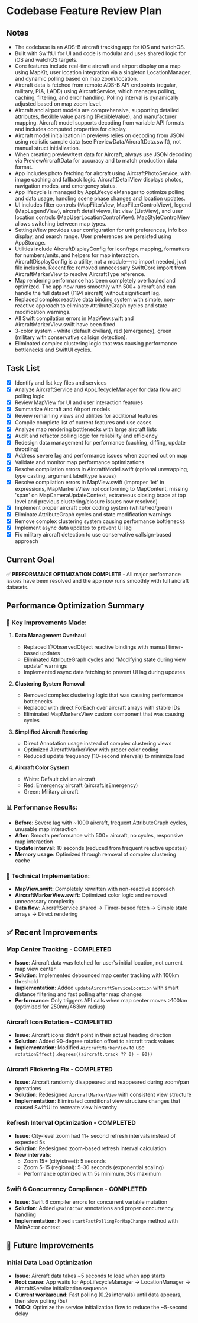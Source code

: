 # Codebase Feature Review Plan

## Notes

- The codebase is an ADS-B aircraft tracking app for iOS and watchOS.
- Built with SwiftUI for UI and code is modular and uses shared logic for iOS and watchOS targets.
- Core features include real-time aircraft and airport display on a map using MapKit, user location integration via a singleton LocationManager, and dynamic polling based on map zoom/location.
- Aircraft data is fetched from remote ADS-B API endpoints (regular, military, PIA, LADD) using AircraftService, which manages polling, caching, filtering, and error handling. Polling interval is dynamically adjusted based on map zoom level.
- Aircraft and airport models are comprehensive, supporting detailed attributes, flexible value parsing (FlexibleValue), and manufacturer mapping. Aircraft model supports decoding from variable API formats and includes computed properties for display.
- Aircraft model initialization in previews relies on decoding from JSON using realistic sample data (see PreviewData/AircraftData.swift), not manual struct initialization.
- When creating preview/test data for Aircraft, always use JSON decoding via PreviewAircraftData for accuracy and to match production data format.
- App includes photo fetching for aircraft using AircraftPhotoService, with image caching and fallback logic. AircraftDetailView displays photos, navigation modes, and emergency status.
- App lifecycle is managed by AppLifecycleManager to optimize polling and data usage, handling scene phase changes and location updates.
- UI includes filter controls (MapFilterView, MapFilterControlView), legend (MapLegendView), aircraft detail views, list view (ListView), and user location controls (MapUserLocationControlView). MapStyleControlView allows switching between map types.
- SettingsView provides user configuration for unit preferences, info box display, and search range. User preferences are persisted using AppStorage.
- Utilities include AircraftDisplayConfig for icon/type mapping, formatters for numbers/units, and helpers for map interaction. AircraftDisplayConfig is a utility, not a module—no import needed, just file inclusion. Recent fix: removed unnecessary SwiftCore import from AircraftMarkerView to resolve AircraftType reference.
- Map rendering performance has been completely overhauled and optimized. The app now runs smoothly with 500+ aircraft and can handle the full dataset (1194 aircraft) without significant lag.
- Replaced complex reactive data binding system with simple, non-reactive approach to eliminate AttributeGraph cycles and state modification warnings.
- All Swift compilation errors in MapView.swift and AircraftMarkerView.swift have been fixed.
- 3-color system - white (default civilian), red (emergency), green (military with conservative callsign detection).
- Eliminated complex clustering logic that was causing performance bottlenecks and SwiftUI cycles.

## Task List

- [x] Identify and list key files and services
- [x] Analyze AircraftService and AppLifecycleManager for data flow and polling logic
- [x] Review MapView for UI and user interaction features
- [x] Summarize Aircraft and Airport models
- [x] Review remaining views and utilities for additional features
- [x] Compile complete list of current features and use cases
- [x] Analyze map rendering bottlenecks with large aircraft lists
- [x] Audit and refactor polling logic for reliability and efficiency
- [x] Redesign data management for performance (caching, diffing, update throttling)
- [x] Address severe lag and performance issues when zoomed out on map
- [x] Validate and monitor map performance optimizations
- [x] Resolve compilation errors in AircraftModel.swift (optional unwrapping, type casting, argument label/type issues)
- [x] Resolve compilation errors in MapView.swift (improper 'let' in expressions, MapMarkersView not conforming to MapContent, missing 'span' on MapCameraUpdateContext, extraneous closing brace at top level and previous clustering/closure issues now resolved)
- [x] Implement proper aircraft color coding system (white/red/green)
- [x] Eliminate AttributeGraph cycles and state modification warnings
- [x] Remove complex clustering system causing performance bottlenecks
- [x] Implement async data updates to prevent UI lag
- [x] Fix military aircraft detection to use conservative callsign-based approach

## Current Goal

✅ **PERFORMANCE OPTIMIZATION COMPLETE** - All major performance issues have been resolved and the app now runs smoothly with full aircraft datasets.

## Performance Optimization Summary

### 🚀 Key Improvements Made:

1. **Data Management Overhaul**

   - Replaced @ObservedObject reactive bindings with manual timer-based updates
   - Eliminated AttributeGraph cycles and "Modifying state during view update" warnings
   - Implemented async data fetching to prevent UI lag during updates

2. **Clustering System Removal**

   - Removed complex clustering logic that was causing performance bottlenecks
   - Replaced with direct ForEach over aircraft arrays with stable IDs
   - Eliminated MapMarkersView custom component that was causing cycles

3. **Simplified Aircraft Rendering**

   - Direct Annotation usage instead of complex clustering views
   - Optimized AircraftMarkerView with proper color coding
   - Reduced update frequency (10-second intervals) to minimize load

4. **Aircraft Color System**
   - White: Default civilian aircraft
   - Red: Emergency aircraft (aircraft.isEmergency)
   - Green: Military aircraft

### 📊 Performance Results:

- **Before**: Severe lag with ~1000 aircraft, frequent AttributeGraph cycles, unusable map interaction
- **After**: Smooth performance with 500+ aircraft, no cycles, responsive map interaction
- **Update interval**: 10 seconds (reduced from frequent reactive updates)
- **Memory usage**: Optimized through removal of complex clustering cache

### 🔧 Technical Implementation:

- **MapView.swift**: Completely rewritten with non-reactive approach
- **AircraftMarkerView.swift**: Optimized color logic and removed unnecessary complexity
- **Data flow**: AircraftService.shared → Timer-based fetch → Simple state arrays → Direct rendering

## ✅ Recent Improvements

### Map Center Tracking - COMPLETED

- **Issue**: Aircraft data was fetched for user's initial location, not current map view center
- **Solution**: Implemented debounced map center tracking with 100km threshold
- **Implementation**: Added `updateAircraftServiceLocation` with smart distance filtering and fast polling after map changes
- **Performance**: Only triggers API calls when map center moves >100km (optimized for 250nm/463km radius)

### Aircraft Icon Rotation - COMPLETED

- **Issue**: Aircraft icons didn't point in their actual heading direction
- **Solution**: Added 90-degree rotation offset to aircraft track values
- **Implementation**: Modified `AircraftMarkerView` to use `rotationEffect(.degrees((aircraft.track ?? 0) - 90))`

### Aircraft Flickering Fix - COMPLETED

- **Issue**: Aircraft randomly disappeared and reappeared during zoom/pan operations
- **Solution**: Redesigned `AircraftMarkerView` with consistent view structure
- **Implementation**: Eliminated conditional view structure changes that caused SwiftUI to recreate view hierarchy

### Refresh Interval Optimization - COMPLETED

- **Issue**: City-level zoom had 11+ second refresh intervals instead of expected 5s
- **Solution**: Redesigned zoom-based refresh interval calculation
- **New intervals**:
  - Zoom 15+ (city/street): 5 seconds
  - Zoom 5-15 (regional): 5-30 seconds (exponential scaling)
  - Performance optimized with 5s minimum, 30s maximum

### Swift 6 Concurrency Compliance - COMPLETED

- **Issue**: Swift 6 compiler errors for concurrent variable mutation
- **Solution**: Added `@MainActor` annotations and proper concurrency handling
- **Implementation**: Fixed `startFastPollingForMapChange` method with MainActor context

## 🔄 Future Improvements

### Initial Data Load Optimization

- **Issue**: Aircraft data takes ~5 seconds to load when app starts
- **Root cause**: App waits for AppLifecycleManager → LocationManager → AircraftService initialization sequence
- **Current workaround**: Fast polling (0.2s intervals) until data appears, then slow polling (5s)
- **TODO**: Optimize the service initialization flow to reduce the ~5-second delay
